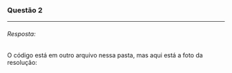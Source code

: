 ### Questão 2
---

###### *Resposta:* 
O código está em outro arquivo nessa pasta, mas aqui está a foto da resolução: